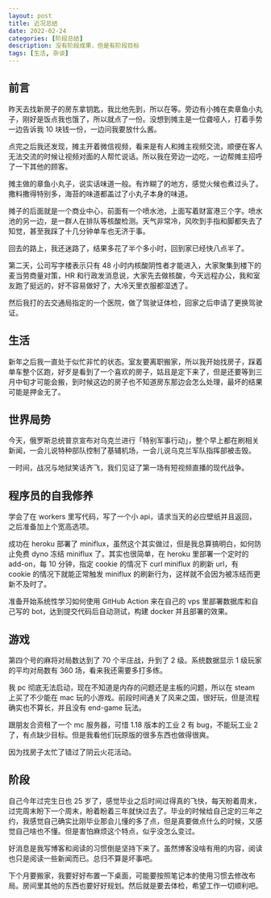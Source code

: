 ```yaml
---
layout: post
title: 近况总结
date: 2022-02-24
categories: [阶段总结]
description: 没有阶段成果，但是有阶段目标
tags: [生活, 杂谈]
---
```


## 前言

昨天去找新房子的房东拿钥匙，我比他先到，所以在等。旁边有小摊在卖章鱼小丸子，刚好是饭点我也饿了，所以就点了一份。没想到摊主是一位聋哑人，打着手势一边告诉我 10 块钱一份，一边问我要放什么酱。

点完之后我还发现，摊主开着微信视频，看来是有人和摊主视频交流，顺便在客人无法交流的时候让视频对面的人帮忙说话。所以我在旁边一边吃，一边帮摊主招呼了一下其他的顾客。

摊主做的章鱼小丸子，说实话味道一般。有炸糊了的地方，感觉火候也煮过头了。撒料撒得特别多，海苔的味道都盖过了小丸子本身的味道。

摊子的后面就是一个商业中心，前面有一个喷水池，上面写着财富港三个字。喷水池的另一边，是一群人在排队等核酸检测。天气非常冷，风吹到手指和脚都失去了知觉，甚至我踩了十几分钟单车也无济于事。

回去的路上，我还迷路了，结果多花了半个多小时，回到家已经快八点半了。

第二天，公司写字楼表示只有 48 小时内核酸阴性者才能进入，大家聚集到楼下的麦当劳商量对策，HR 和行政发消息说，大家先去做核酸，今天远程办公，我和室友跑了挺远的，好不容易做好了，大冷天里衣服都湿透了。

然后我打的去交通局指定的一个医院，做了驾驶证体检，回家之后申请了更换驾驶证。

## 生活

新年之后我一直处于似忙非忙的状态。室友要离职搬家，所以我开始找房子，踩着单车整个区跑，好歹是看到了一个喜欢的房子，姑且是定下来了，但是还要等到三月中旬才可能会搬，到时候这边的房子也不知道房东那边会怎么处理，最坏的结果可能是押金无了。

## 世界局势

今天，俄罗斯总统普京宣布对乌克兰进行「特别军事行动」，整个早上都在刷相关新闻，一会儿说特种部队控制了基辅机场，一会儿说乌克兰军队指挥部被击毁。

一时间，战况与地狱笑话齐飞，我们见证了第一场有短视频直播的现代战争。

## 程序员的自我修养

学会了在 workers 里写代码，写了一个小 api，请求当天的必应壁纸并且返回，之后准备加上个宽高选项。

成功在 heroku 部署了 miniflux，虽然这个其实做过，但是我总算搞明白，如何防止免费 dyno 冻结 miniflux 了。其实也很简单，在 heroku 里部署一个定时的 add-on，每 10 分钟，指定 cookie 的情况下 curl miniflux 的刷新 url，有 cookie 的情况下就能正常触发 miniflux 的刷新行为，这样就不会因为被冻结而更新不及时了。

准备开始系统性学习如何使用 GitHub Action 来在自己的 vps 里部署数据库和自己写的 bot，达到提交代码后自动测试，构建 docker 并且部署的效果。

## 游戏

第四个号的麻将对局数达到了 70 个半庄战，升到了 2 级。系统数据显示 1 级玩家的平均对局数有 360 场，看来我还需要多打多练。

我 pc 彻底无法启动，现在不知道是内存的问题还是主板的问题，所以在 steam 上买了不少能在 mac 玩的小游戏。前段时间通关了风来之国，很好玩，但是流程确实也不算长，并且没有 end-game 玩法。

跟朋友合资租了一个 mc 服务器，可惜 1.18 版本的工业 2 有 bug，不能玩工业 2 了，有点缺少目标。但是我看他们玩原版的很多东西也做得很爽。

因为找房子太忙了错过了阴云火花活动。

## 阶段

自己今年过完生日也 25 岁了，感觉毕业之后时间过得真的飞快，每天盼着周末，过完周末盼下一个周末，盼着盼着三年就快过去了。毕业的时候给自己定的三年之约，我感觉自己确实比刚毕业那会儿懂的多了点，但是真要做点什么的时候，又感觉自己啥也不懂。但是害怕麻烦这个特点，似乎没怎么变过。

好消息是我写博客和阅读的习惯倒是坚持下来了。虽然博客没啥有用的内容，阅读也只是阅读一些新闻而已。总归不算是坏事吧。

下个月要搬家，我要好好布置一下桌面，可能要按照笔记本的使用习惯去修改布局。房间里其他的东西也要好好规划。然后就是要去体检，希望工作一切顺利吧。
